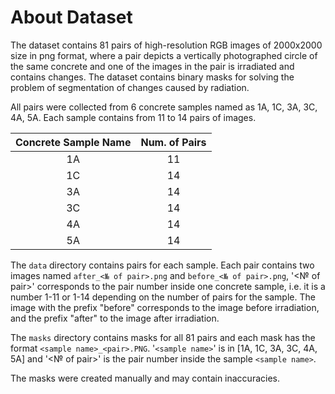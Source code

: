 # About Dataset

The dataset contains 81 pairs of high-resolution RGB images of 2000x2000 size in png format, where a pair depicts a vertically photographed circle of the same concrete and one of the images in the pair is irradiated and contains changes. The dataset contains binary masks for solving the problem of segmentation of changes caused by radiation.

All pairs were collected from 6 concrete samples named as 1A, 1C, 3A, 3C, 4A, 5A. Each sample contains from 11 to 14 pairs of images.

| Concrete Sample Name | Num. of Pairs |
| :------------------: | :-----------: |
|          1A          |      11      |
|          1C          |      14      |
|          3A          |      14      |
|          3C          |      14      |
|          4A          |      14      |
|          5A          |      14      |

The ``data`` directory contains pairs for each sample. Each pair contains two images named ``after_<№ of pair>.png`` and ``before_<№ of pair>.png``, '<№ of pair>' corresponds to the pair number inside one concrete sample, i.e. it is a number 1-11 or 1-14 depending on the number of pairs for the sample. The image with the prefix "before" corresponds to the image before irradiation, and the prefix "after" to the image after irradiation.

The ``masks`` directory contains masks for all 81 pairs and each mask has the format ``<sample name>_<pair>.PNG``. '`<sample name>`' is in [1A, 1C, 3A, 3C, 4A, 5A] and '<№ of pair>' is the pair number inside the sample `<sample name>`.

The masks were created manually and may contain inaccuracies.
